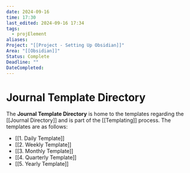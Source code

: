```yaml
---
date: 2024-09-16
time: 17:30
last_edited: 2024-09-16 17:34
tags:
  - projElement
aliases: 
Project: "[[Project - Setting Up Obsidian]]"
Area: "[[Obsidian]]"
Status: Complete
Deadline: ""
DateCompleted: 
---
```

# Journal Template Directory
The **Journal Template Directory** is home to the templates regarding the [[Journal Directory]] and is part of the [[Templating]] process.
The templates are as follows:
- [[1. Daily Template]]
- [[2. Weekly Template]]
- [[3. Monthly Template]]
- [[4. Quarterly Template]]
- [[5. Yearly Template]]
